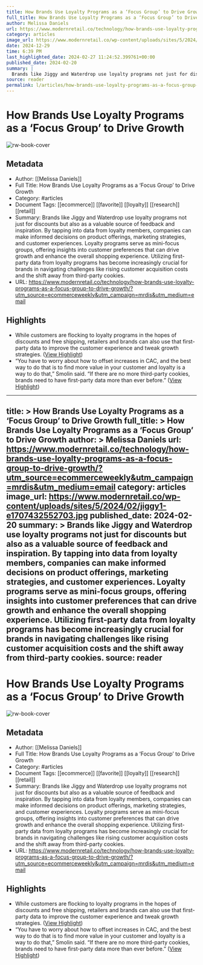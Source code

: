 ```yaml
---
title: How Brands Use Loyalty Programs as a ‘Focus Group’ to Drive Growth
full_title: How Brands Use Loyalty Programs as a ‘Focus Group’ to Drive Growth
author: Melissa Daniels
url: https://www.modernretail.co/technology/how-brands-use-loyalty-programs-as-a-focus-group-to-drive-growth/?utm_source=ecommerceweekly&utm_campaign=mrdis&utm_medium=email
category: articles
image_url: https://www.modernretail.co/wp-content/uploads/sites/5/2024/02/jiggy1-e1707432552703.jpg
date: 2024-12-29
time: 6:39 PM
last_highlighted_date: 2024-02-27 11:24:52.399761+00:00
published_date: 2024-02-20
summary: |
  Brands like Jiggy and Waterdrop use loyalty programs not just for discounts but also as a valuable source of feedback and inspiration. By tapping into data from loyalty members, companies can make informed decisions on product offerings, marketing strategies, and customer experiences. Loyalty programs serve as mini-focus groups, offering insights into customer preferences that can drive growth and enhance the overall shopping experience. Utilizing first-party data from loyalty programs has become increasingly crucial for brands in navigating challenges like rising customer acquisition costs and the shift away from third-party cookies.
source: reader
permalink: l/articles/how-brands-use-loyalty-programs-as-a-focus-group-to-drive-growth
---
```

# How Brands Use Loyalty Programs as a ‘Focus Group’ to Drive Growth

![rw-book-cover](https://www.modernretail.co/wp-content/uploads/sites/5/2024/02/jiggy1-e1707432552703.jpg)

## Metadata
- Author: [[Melissa Daniels]]
- Full Title: How Brands Use Loyalty Programs as a ‘Focus Group’ to Drive Growth
- Category: #articles
- Document Tags: [[ecommerce]] [[favorite]] [[loyalty]] [[research]] [[retail]] 
- Summary: Brands like Jiggy and Waterdrop use loyalty programs not just for discounts but also as a valuable source of feedback and inspiration. By tapping into data from loyalty members, companies can make informed decisions on product offerings, marketing strategies, and customer experiences. Loyalty programs serve as mini-focus groups, offering insights into customer preferences that can drive growth and enhance the overall shopping experience. Utilizing first-party data from loyalty programs has become increasingly crucial for brands in navigating challenges like rising customer acquisition costs and the shift away from third-party cookies.
- URL: https://www.modernretail.co/technology/how-brands-use-loyalty-programs-as-a-focus-group-to-drive-growth/?utm_source=ecommerceweekly&utm_campaign=mrdis&utm_medium=email

## Highlights
- While customers are flocking to loyalty programs in the hopes of discounts and free shipping, retailers and brands can also use that first-party data to improve the customer experience and tweak growth strategies. ([View Highlight](https://read.readwise.io/read/01hqn4xe870pf9d1n3p5br9w00))
- “You have to worry about how to offset increases in CAC, and the best way to do that is to find more value in your customer and loyalty is a way to do that,” Smolin said. “If there are no more third-party cookies, brands need to have first-party data more than ever before.” ([View Highlight](https://read.readwise.io/read/01hqn4yx3cpnm5r8b38rpny4fs))


---
title: >
  How Brands Use Loyalty Programs as a ‘Focus Group’ to Drive Growth
full_title: >
  How Brands Use Loyalty Programs as a ‘Focus Group’ to Drive Growth
author: >
  Melissa Daniels
url: https://www.modernretail.co/technology/how-brands-use-loyalty-programs-as-a-focus-group-to-drive-growth/?utm_source=ecommerceweekly&utm_campaign=mrdis&utm_medium=email
category: articles
image_url: https://www.modernretail.co/wp-content/uploads/sites/5/2024/02/jiggy1-e1707432552703.jpg
published_date: 2024-02-20
summary: >
  Brands like Jiggy and Waterdrop use loyalty programs not just for discounts but also as a valuable source of feedback and inspiration. By tapping into data from loyalty members, companies can make informed decisions on product offerings, marketing strategies, and customer experiences. Loyalty programs serve as mini-focus groups, offering insights into customer preferences that can drive growth and enhance the overall shopping experience. Utilizing first-party data from loyalty programs has become increasingly crucial for brands in navigating challenges like rising customer acquisition costs and the shift away from third-party cookies.
source: reader
---
# How Brands Use Loyalty Programs as a ‘Focus Group’ to Drive Growth

![rw-book-cover](https://www.modernretail.co/wp-content/uploads/sites/5/2024/02/jiggy1-e1707432552703.jpg)

## Metadata
- Author: [[Melissa Daniels]]
- Full Title: How Brands Use Loyalty Programs as a ‘Focus Group’ to Drive Growth
- Category: #articles
- Document Tags: [[ecommerce]] [[favorite]] [[loyalty]] [[research]] [[retail]] 
- Summary: Brands like Jiggy and Waterdrop use loyalty programs not just for discounts but also as a valuable source of feedback and inspiration. By tapping into data from loyalty members, companies can make informed decisions on product offerings, marketing strategies, and customer experiences. Loyalty programs serve as mini-focus groups, offering insights into customer preferences that can drive growth and enhance the overall shopping experience. Utilizing first-party data from loyalty programs has become increasingly crucial for brands in navigating challenges like rising customer acquisition costs and the shift away from third-party cookies.
- URL: https://www.modernretail.co/technology/how-brands-use-loyalty-programs-as-a-focus-group-to-drive-growth/?utm_source=ecommerceweekly&utm_campaign=mrdis&utm_medium=email

## Highlights
- While customers are flocking to loyalty programs in the hopes of discounts and free shipping, retailers and brands can also use that first-party data to improve the customer experience and tweak growth strategies. ([View Highlight](https://read.readwise.io/read/01hqn4xe870pf9d1n3p5br9w00))
- “You have to worry about how to offset increases in CAC, and the best way to do that is to find more value in your customer and loyalty is a way to do that,” Smolin said. “If there are no more third-party cookies, brands need to have first-party data more than ever before.” ([View Highlight](https://read.readwise.io/read/01hqn4yx3cpnm5r8b38rpny4fs))


